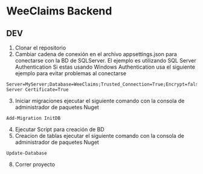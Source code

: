 # WeeClaims Backend

## DEV

1. Clonar el repositorio
2. Cambiar cadena de conexión en el archivo appsettings.json para conectarse con la BD de SQLServer. El ejemplo es utilizando SQL Server Authentication
   Si estas usando Windows Authentication usa el siguiente ejemplo para evitar problemas al conectarse
  ```
  Server=MyServer;Database=WeeClaims;Trusted_Connection=True;Encrypt=false;Trust Server Certificate=True
  ```
3. Iniciar migraciones ejecutar el siguiente comando con la consola de administrador de paquetes Nuget
  ```
  Add-Migration InitDB
  ```
4. Ejecutar Script para creación de BD
5. Creacion de tablas ejecutar el siguiente comando con la consola de administrador de paquetes Nuget
  ```
  Update-Database
  ```
8. Correr proyecto 
